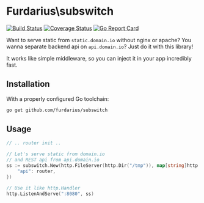 # Furdarius\subswitch
[![Build Status](https://travis-ci.org/Furdarius/subswitch.svg?branch=master)](https://travis-ci.org/Furdarius/subswitch) [![Coverage Status](https://coveralls.io/repos/github/Furdarius/subswitch/badge.svg?branch=master)](https://coveralls.io/github/Furdarius/subswitch?branch=master) [![Go Report Card](https://goreportcard.com/badge/github.com/Furdarius/subswitch)](https://goreportcard.com/report/github.com/Furdarius/subswitch)


Want to serve static from `static.domain.io` without nginx or apache? You wanna separate backend api on `api.domain.io`? Just do it with this library!

It works like simple middleware, so you can inject it in your app incredibly fast.

## Installation

With a properly configured Go toolchain:
```sh
go get github.com/furdarius/subswitch
```

## Usage

```go
// .. router init ..

// Let's serve static from domain.io
// and REST api from api.domain.io
ss := subswitch.New(http.FileServer(http.Dir("/tmp")), map[string]http.Handler{
    "api": router,
})

// Use it like http.Handler
http.ListenAndServe(":8080", ss)
```

